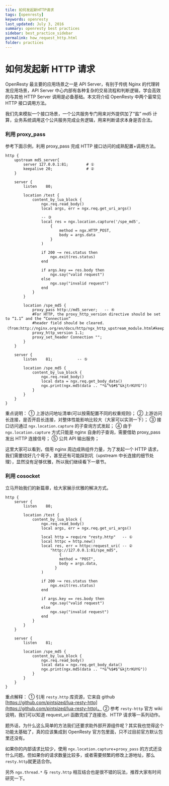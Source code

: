 ```yaml
---
tile: 如何发起新HTTP请求
tags: [openresty]
keywords: openresty
last_updated: July 3, 2016
summary: openresty best practices
sidebar: best_practice_sidebar
permalink: how_request_http.html
folder: practices
---
```

# 如何发起新 HTTP 请求

OpenResty 最主要的应用场景之一是 API Server，有别于传统 Nginx 的代理转发应用场景，API Server 中心内部有各种复杂的交易流程和判断逻辑，学会高效的与其他 HTTP Server 调用是必备基础。本文将介绍 OpenResty 中两个最常见 HTTP 接口调用方法。

我们先来模拟一个接口场景，一个公共服务专门用来对外提供加了“盐” md5 计算，业务系统调用这个公共服务完成业务逻辑，用来判断请求本身是否合法。

### 利用 proxy_pass

参考下面示例，利用 proxy_pass 完成 HTTP 接口访问的成熟配置+调用方法。

```nginx
http {
    upstream md5_server{
        server 127.0.0.1:81;        # ①
        keepalive 20;               # ②
    }

    server {
        listen    80;

        location /test {
            content_by_lua_block {
                ngx.req.read_body()
                local args, err = ngx.req.get_uri_args()

                -- ③
                local res = ngx.location.capture('/spe_md5',
                    {
                        method = ngx.HTTP_POST,
                        body = args.data
                    }
                )

                if 200 ~= res.status then
                    ngx.exit(res.status)
                end

                if args.key == res.body then
                    ngx.say("valid request")
                else
                    ngx.say("invalid request")
                end
            }
        }

        location /spe_md5 {
            proxy_pass http://md5_server;   -- ④
            #For HTTP, the proxy_http_version directive should be set to “1.1” and the “Connection” 
            #header field should be cleared.（from:http://nginx.org/en/docs/http/ngx_http_upstream_module.html#keepalive)
            proxy_http_version 1.1;
            proxy_set_header Connection "";
        }
    }

    server {
        listen    81;           -- ⑤

        location /spe_md5 {
            content_by_lua_block {
                ngx.req.read_body()
                local data = ngx.req.get_body_data()
                ngx.print(ngx.md5(data .. "*&^%$#$^&kjtrKUYG"))
            }
        }
    }
}
```

重点说明：
① 上游访问地址清单(可以按需配置不同的权重规则)；
② 上游访问长连接，是否开启长连接，对整体性能影响比较大（大家可以实测一下）；
③ 接口访问通过 `ngx.location.capture` 的子查询方式发起；
④ 由于 `ngx.location.capture` 方式只能是 nginx 自身的子查询，需要借助 proxy_pass 发出 HTTP 连接信号；
⑤ 公共 API 输出服务；

这里大家可以看到，借用 nginx 周边成熟组件力量，为了发起一个 HTTP 请求，我们需要绕好几个弯子，甚至还有可能踩到坑（upstream 中长连接的细节处理），显然没有足够优雅，所以我们继续看下一章节。

### 利用 cosocket

立马开始我们的新篇章，给大家展示优雅的解决方式。

```nginx
http {
    server {
        listen    80;

        location /test {
            content_by_lua_block {
                ngx.req.read_body()
                local args, err = ngx.req.get_uri_args()

                local http = require "resty.http"   -- ①
                local httpc = http.new()
                local res, err = httpc:request_uri( -- ②
                    "http://127.0.0.1:81/spe_md5",
                        {
                        method = "POST",
                        body = args.data,
                      }
                )

                if 200 ~= res.status then
                    ngx.exit(res.status)
                end

                if args.key == res.body then
                    ngx.say("valid request")
                else
                    ngx.say("invalid request")
                end
            }
        }
    }

    server {
        listen    81;

        location /spe_md5 {
            content_by_lua_block {
                ngx.req.read_body()
                local data = ngx.req.get_body_data()
                ngx.print(ngx.md5(data .. "*&^%$#$^&kjtrKUYG"))
            }
        }
    }
}
```

重点解释：
① 引用 `resty.http` 库资源，它来自 github [https://github.com/pintsized/lua-resty-http](https://github.com/pintsized/lua-resty-http)。
② 参考 `resty-http` 官方 wiki 说明，我们可以知道 request_uri 函数完成了连接池、HTTP 请求等一系列动作。

题外话，为什么这么简单的方法我们还要求助外部开源组件呢？其实我也觉得这个功能太基础了，真的应该集成到 OpenResty 官方包里面，只不过目前官方默认包里还没有。

如果你的内部请求比较少，使用 `ngx.location.capture`+`proxy_pass` 的方式还没什么问题。但如果你的请求数量比较多，或者需要频繁的修改上游地址，那么 `resty.http`就更适合你。

另外 `ngx.thread.*` 与 `resty.http` 相互结合也是很不错的玩法，推荐大家有时间研究一下。



